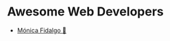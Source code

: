   # **Awesome Web Developers**

<!-- prettier-ignore-start -->
- [Mónica Fidalgo 🦊](https://twitter.com/coding_mermaid)
